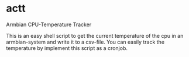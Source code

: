 # actt
Armbian CPU-Temperature Tracker

This is an easy shell script to get the current temperature of the cpu in an armbian-system and write it to a csv-file.
You can easily track the temperature by implement this script as a cronjob.
